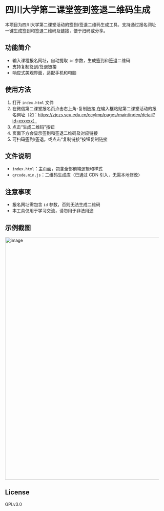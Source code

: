 # 四川大学第二课堂签到签退二维码生成

本项目为四川大学第二课堂活动的签到/签退二维码生成工具，支持通过报名网址一键生成签到和签退二维码及链接，便于扫码或分享。

## 功能简介
- 输入课程报名网址，自动提取 `id` 参数，生成签到和签退二维码
- 支持复制签到/签退链接
- 响应式美观界面，适配手机和电脑

## 使用方法
1. 打开 `index.html` 文件
2. 在微信第二课堂报名页点击右上角-复制链接,在输入框粘贴第二课堂活动的报名网址（如：https://zjczs.scu.edu.cn/ccylmp/pages/main/index/detail?id=xxxxxx）
3. 点击“生成二维码”按钮
4. 页面下方会显示签到和签退二维码及对应链接
5. 可扫码签到/签退，或点击“复制链接”按钮复制链接

## 文件说明
- `index.html`：主页面，包含全部前端逻辑和样式
- `qrcode.min.js`：二维码生成库（已通过 CDN 引入，无需本地修改）

## 注意事项
- 报名网址需包含 `id` 参数，否则无法生成二维码
- 本工具仅用于学习交流，请勿用于非法用途

## 示例截图
<img width="1494" height="791" alt="image" src="https://github.com/user-attachments/assets/547af5e8-b00d-4e7e-b91e-4eaa36a2c354" />


## License
GPLv3.0
